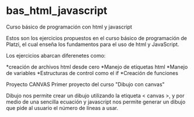 # bas_html_javascript
Curso básico de programación con html y javascript

Estos son los ejercicios propuestos en el curso básico de programación de Platzi, el cual enseña los fundamentos para el uso de html y JavaScript.

Los ejercicios abarcan diferenetes como:

  *creación de archivos html desde cero
  *Manejo de etiquetas html
  *Manejo de variables 
  *Estructuras de control como el if
  *Creación de funciones

Proyecto CANVAS
Primer proyecto del curso "Dibujo con canvas"

Dibujo nos permite crear un dibujo utilizando la etiqueta < canvas >, y por medio de una sencilla ecuación y javascript nos permite generar un dibujo que pide al usuario el número de líneas a usar.

